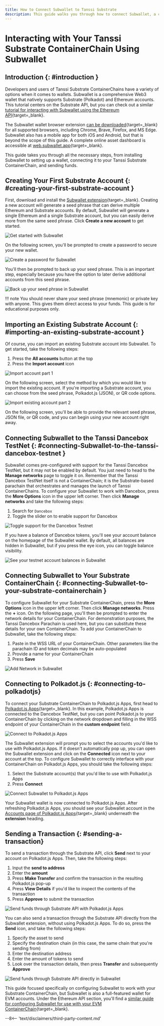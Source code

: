 ```yaml
---
title: How to Connect Subwallet to Tanssi Substrate
description: This guide walks you through how to connect Subwallet, a comprehensive Polkadot, Substrate, and Ethereum wallet, to your Tanssi Substrate ContainerChain. 
---
```


# Interacting with Your Tanssi Substrate ContainerChain Using Subwallet

## Introduction {: #introduction }

Developers and users of Tanssi Substrate ContainerChains have a variety of options when it comes to wallets. Subwallet is a comprehensive Web3 wallet that natively supports Substrate (Polkadot) and Ethereum accounts. This tutorial centers on the Substrate API, but you can check out a similar [tutorial for interacting with Subwallet using the Ethereum API](/builders/interact/ethereum-api/wallets/subwallet){target=_blank}. 

The Subwallet wallet browser extension [can be downloaded](https://www.subwallet.app/download.html){target=_blank} for all supported browsers, including Chrome, Brave, Firefox, and MS Edge. Subwallet also has a mobile app for both iOS and Android, but that is beyond the scope of this guide. A complete online asset dashboard is accessible at [web.subwallet.app](https://web.subwallet.app/){target=_blank}.

This guide takes you through all the necessary steps, from installing Subwallet to setting up a wallet, connecting it to your Tanssi Substrate ContainerChain, and sending funds.

## Creating Your First Substrate Account {: #creating-your-first-substrate-account }

First, download and install the [Subwallet extension](https://www.subwallet.app/download.html){target=_blank}. Creating a new account will generate a seed phrase that can derive multiple Ethereum and Substrate accounts. By default, Subwallet will generate a single Ethereum and a single Substrate account, but you can easily derive more from the same seed phrase. Click **Create a new account** to get started. 

![Get started with Subwallet](/images/builders/interact/substrate-api/wallets/subwallet/subwallet-1.png)

On the following screen, you'll be prompted to create a password to secure your new wallet. 

![Create a password for Subwallet](/images/builders/interact/substrate-api/wallets/subwallet/subwallet-2.png)

You'll then be prompted to back up your seed phrase. This is an important step, especially because you have the option to later derive additional accounts from this seed phrase. 

![Back up your seed phrase in Subwallet](/images/builders/interact/substrate-api/wallets/subwallet/subwallet-3.png)

!!! note
    You should never share your seed phrase (mnemonic) or private key with anyone. This gives them direct access to your funds. This guide is for educational purposes only.

## Importing an Existing Substrate Account {: #importing-an-existing-substrate-account }

Of course, you can import an existing Substrate account into Subwallet. To get started, take the following steps:

1. Press the **All accounts** button at the top
2. Press the **Import account** icon

![Import account part 1](/images/builders/interact/substrate-api/wallets/subwallet/subwallet-4.png)

On the following screen, select the method by which you would like to import the existing account. If you're importing a Substrate account, you can choose from the seed phrase, Polkadot.js (JSON), or QR code options. 

![Import existing account part 2](/images/builders/interact/substrate-api/wallets/subwallet/subwallet-5.png)

On the following screen, you'll be able to provide the relevant seed phrase, JSON file, or QR code, and you can begin using your new account right away. 

## Connecting Subwallet to the Tanssi Dancebox TestNet {: #connecting-Subwallet-to-the-tanssi-dancebox-testnet }

Subwallet comes pre-configured with support for the Tanssi Dancebox TestNet, but it may not be enabled by default. You just need to head to the **Manage networks** page to toggle it on. Remember that the Tanssi Dancebox TestNet itself is not a ContainerChain; it is the Substrate-based parachain that orchestrates and manages the launch of Tanssi ContainerChains. To configure your Subwallet to work with Dancebox, press the **More Options** icon in the upper left corner. Then click **Manage networks** and take the following steps:

1. Search for `Dancebox`
2. Toggle the slider on to enable support for Dancebox

![Toggle support for the Dancebox Testnet](/images/builders/interact/substrate-api/wallets/Subwallet/Subwallet-6.png)

If you have a balance of Dancebox tokens, you'll see your account balance on the homepage of the Subwallet wallet. By default, all balances are hidden in Subwallet, but if you press the eye icon, you can toggle balance visibility.

![See your testnet account balances in Subwallet](/images/builders/interact/substrate-api/wallets/Subwallet/Subwallet-7.png)

## Connecting Subwallet to Your Substrate ContainerChain {: #connecting-Subwallet-to-your-substrate-containerchain }

To configure Subwallet for your Substrate ContainerChain, press the **More Options** icon in the upper left corner. Then click **Manage networks**. Press the **+** icon. On the following page, you'll then be prompted to enter the network details for your ContainerChain. For demonstration purposes, the Tanssi Dancebox Parachain is used here, but you can substitute these details for your own ContainerChain. To add your ContainerChain to Subwallet, take the following steps: 

1. Paste in the WSS URL of your ContainerChain. Other parameters like the parachain ID and token decimals may be auto-populated
2. Provide a name for your ContainerChain
3. Press **Save**

![Add Network in Subwallet](/images/builders/interact/substrate-api/wallets/Subwallet/Subwallet-8.png)

## Connecting to Polkadot.js {: #connecting-to-polkadotjs}

To connect your Substrate ContainerChain to Polkadot.js Apps, first head to [Polkadot.js Apps](https://polkadot.js.org/apps/?rpc=wss%3A%2F%2Ffraa-dancebox-rpc.a.dancebox.tanssi.network#/accounts){target=_blank}. In this example, Polkadot.js Apps is connected to the Dancebox TestNet, but you can point Polkadot.js to your ContainerChain by clicking on the network dropdown and filling in the WSS endpoint of your ContainerChain in the **custom endpoint** field.

![Connect to Polkadot.js Apps](/images/builders/interact/substrate-api/wallets/Subwallet/Subwallet-9.png)

The Subwallet extension will prompt you to select the accounts you'd like to use with Polkadot.js Apps. If it doesn't automatically pop up, you can open the Subwallet extension and click on the **Connected** icon next to your account at the top. To configure Subwallet to correctly interface with your ContainerChain on Polkadot.js Apps, you should take the following steps:

1. Select the Substrate account(s) that you'd like to use with Polkadot.js Apps
2. Press **Connect**

![Connect Subwallet to Polkadot.js Apps](/images/builders/interact/substrate-api/wallets/Subwallet/Subwallet-10.png)

Your Subwallet wallet is now connected to Polkadot.js Apps. After refreshing Polkadot.js Apps, you should see your Subwallet account in the [Accounts page of Polkadot.js Apps](https://polkadot.js.org/apps/?rpc=wss%3A%2F%2Ffraa-dancebox-rpc.a.dancebox.tanssi.network#/accounts){target=_blank} underneath the **extension** heading. 

## Sending a Transaction {: #sending-a-transaction}

To send a transaction through the Substrate API, click **Send** next to your account on Polkadot.js Apps. Then, take the following steps:

1. Input the **send to address**
2. Enter the **amount**
3. Press **Make Transfer** and confirm the transaction in the resulting Polkadot.js pop-up
4. Press **View Details** if you'd like to inspect the contents of the transaction
5. Press **Approve** to submit the transaction

![Send funds through Substrate API with Polkadot.js Apps](/images/builders/interact/substrate-api/wallets/Subwallet/Subwallet-11.png)

You can also send a transaction through the Substrate API directly from the Subwallet extension, without using Polkadot.js Apps. To do so, press the **Send** icon, and take the following steps:

1. Specify the asset to send
2. Specify the destination chain (in this case, the same chain that you're sending from)
3. Enter the destination address
4. Enter the amount of tokens to send
5. Look over the transaction details, then press **Transfer** and subsequently **Approve**

![Send funds through Substrate API directly in Subwallet](/images/builders/interact/substrate-api/wallets/Subwallet/Subwallet-12.png)


This guide focused specifically on configuring Subwallet to work with your Substrate ContainerChain, but Subwallet is also a full-featured wallet for EVM accounts. Under the Ethereum API section, you'll find a [similar guide for configuring Subwallet for use with your EVM ContainerChain](/builders/interact/ethereum-api/wallets/Subwallet){target=_blank}. 

--8<-- 'text/disclaimers/third-party-content.md'